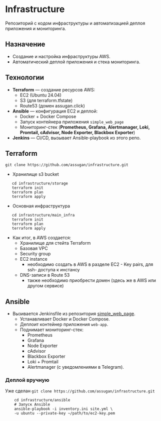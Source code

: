 # Infrastructure

Репозиторий с кодом инфраструктуры и автоматизацией деплоя приложения и мониторинга.

##  Назначение
- Создание и настройка инфраструктуры AWS.
- Автоматический деплой приложения и стека мониторинга.

##  Технологии
- **Terraform** — создание ресурсов AWS:
  - EC2 (Ubuntu 24.04)
  - S3 (для terraform.tfstate)
  - Route53 (домен assugan.click)
- **Ansible** — конфигурация EC2 и деплой:
  - Docker + Docker Compose
  - Запуск контейнера приложения `simple_web_page`
  - Мониторинг-стек (**Prometheus, Grafana, Alertmanager, Loki, Promtail, cAdvisor, Node Exporter, Blackbox Exporter**)
- **Jenkins** — CI/CD, вызывает Ansible-playbook из этого репо.

##  Terraform
`git clone https://github.com/assugan/infrastructure.git`
- Хранилище s3 bucket
```
   cd infrastructure/storage
   terraform init
   terraform plan
   terraform apply
```
- Основная инфраструктура
```
   cd infrastructure/main_infra
   terraform init
   terraform plan
   terraform apply
```
- Как итог, в AWS создается: 
  - Хранилище для стейта Terraform
  - Базовая VPC
  - Security group
  - EC2 instance
    - необходимо создать в AWS в разделе EC2 - Key pairs, для ssh- доступа к инстансу
  - DNS-записи в Route 53
    - также необходимо приобрести домен (здесь же в AWS или другом сервисе)

## Ansible 
- Вызивается Jenkinsfile из репозитория [simple_web_page](https://github.com/assugan/simple_web_page).
   - Устанавливает Docker и Docker Compose.
   - Деплоит контейнер приложения `web-app`.
   - Поднимает мониторинг-стек:
     - Prometheus
     - Grafana
     - Node Exporter
     - cAdvisor
     - Blackbox Exporter
     - Loki + Promtail
     - Alertmanager (с уведомлениями в Telegram).

### Деплой вручную
Уже сделан `git clone https://github.com/assugan/infrastructure.git`
```
    cd infrastructure/ansible
    # Запуск Ansible
    ansible-playbook -i inventory.ini site.yml \
    -u ubuntu --private-key ~/path/to/ec2-key.pem
```
